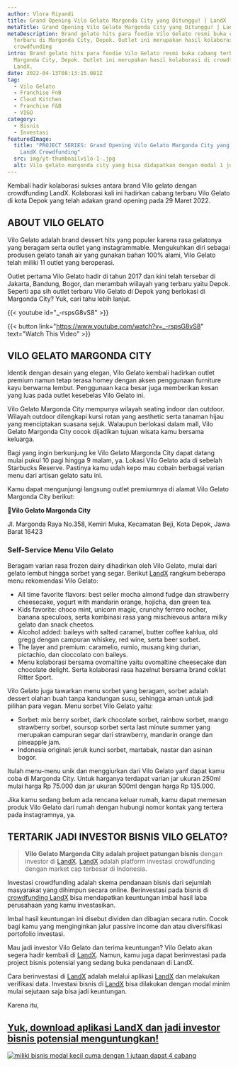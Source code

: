 ```yaml
---
author: Vlora Riyandi
title: Grand Opening Vilo Gelato Margonda City yang Ditunggu! | LandX
metaTitle: Grand Opening Vilo Gelato Margonda City yang Ditunggu! | LandX
metaDescription: Brand gelato hits para foodie Vilo Gelato resmi buka cabang
  terbaru di Margonda City, Depok. Outlet ini merupakan hasil kolaborasi di
  crowdfunding
intro: Brand gelato hits para foodie Vilo Gelato resmi buka cabang terbaru di
  Margonda City, Depok. Outlet ini merupakan hasil kolaborasi di crowdfunding di
  LandX.
date: 2022-04-13T08:13:15.081Z
tag:
  - Vilo Gelato
  - Franchise FnB
  - Cloud Kitchen
  - Franchise F&B
  - VIGO
category:
  - Bisnis
  - Investasi
featuredImage:
  title: "PROJECT SERIES: Grand Opening Vilo Gelato Margonda City yang Dinanti! |
    LandX Crowdfunding"
  src: img/yt-thumbnailvilo-1-.jpg
  alt: Vilo gelato margonda city yang bisa didapatkan dengan modal 1 juta
---
```

Kembali hadir kolaborasi sukses antara brand Vilo gelato dengan crowdfunding LandX. Kolaborasi kali ini hadirkan cabang terbaru Vilo Gelato di kota Depok yang telah adakan grand opening pada 29 Maret 2022.

## ABOUT VILO GELATO

Vilo Gelato adalah brand dessert hits yang populer karena rasa gelatonya yang beragam serta outlet yang instagrammable. Mengukuhkan diri sebagai produsen gelato tanah air yang gunakan bahan 100% alami, Vilo Gelato telah miliki 11 outlet yang beroperasi.

Outlet pertama Vilo Gelato hadir di tahun 2017 dan kini telah tersebar di Jakarta, Bandung, Bogor, dan merambah wiilayah yang terbaru yaitu Depok. Seperti apa sih outlet terbaru Vilo Gelato di Depok yang berlokasi di Margonda City? Yuk, cari tahu lebih lanjut.

{{< youtube id="_-rspsG8vS8" >}}

{{< button link="https://www.youtube.com/watch?v=_-rspsG8vS8" text="Watch This Video" >}}

## VILO GELATO MARGONDA CITY

Identik dengan desain yang elegan, Vilo Gelato kembali hadirkan outlet premium namun tetap terasa homey dengan aksen penggunaan furniture kayu berwarna lembut. Penggunaan kaca besar juga memberikan kesan yang luas pada outlet kesebelas Vilo Gelato ini.

Vilo Gelato Margonda City mempunya wilayah seating indoor dan outdoor. Wilayah outdoor dilengkapi kursi rotan yang aesthetic serta tanaman hijau yang menciptakan suasana sejuk. Walaupun berlokasi dalam mall, Vilo Gelato Margonda City cocok dijadikan tujuan wisata kamu bersama keluarga.

Bagi yang ingin berkunjung ke Vilo Gelato Margonda City dapat datang mulai pukul 10 pagi hingga 9 malam, ya. Lokasi Vilo Gelato ada di sebelah Starbucks Reserve. Pastinya kamu udah kepo mau cobain berbagai varian menu dari artisan gelato satu ini.

Kamu dapat mengunjungi langsung outlet premiumnya di alamat Vilo Gelato Margonda City berikut:

📍**Vilo Gelato Margonda City** 

Jl. Margonda Raya No.358, Kemiri Muka, Kecamatan Beji, Kota Depok, Jawa Barat 16423

### Self-Service Menu Vilo Gelato

Beragam varian rasa frozen dairy dihadirkan oleh Vilo Gelato, mulai dari gelato lembut hingga sorbet yang segar. Berikut [LandX](https://landx.id/) rangkum beberapa menu rekomendasi Vilo Gelato:

* All time favorite flavors: best seller mocha almond fudge dan strawberry cheesecake, yogurt with mandarin orange, hojicha, dan green tea.
* Kids favorite: choco mint, unicorn magic, crunchy ferrero rocher, banana speculoos, serta kombinasi rasa yang mischievous antara milky gelato dan snack cheetos.
* Alcohol added: baileys with salted caramel, butter coffee kahlua, old gregg dengan campuran whiskey, red wine, serta beer sorbet.
* The layer and premium: caramelio, rumio, musang king durian, pictachio, dan cioccolato con baileys.
* Menu kolaborasi bersama ovomaltine yaitu ovomaltine cheesecake dan chocolate delight. Serta kolaborasi rasa hazelnut bersama brand coklat Ritter Sport.

Vilo Gelato juga tawarkan menu sorbet yang beragam, sorbet adalah dessert olahan buah tanpa kandungan susu, sehingga aman untuk jadi pilihan para vegan. Menu sorbet Vilo Gelato yaitu:

* Sorbet: mix berry sorbet, dark chocolate sorbet, rainbow sorbet, mango strawberry sorbet, soursop sorbet serta last minute summer yang merupakan campuran segar dari strawberry, mandarin orange dan pineapple jam.
* Indonesia original: jeruk kunci sorbet, martabak, nastar dan asinan bogor.

Itulah menu-menu unik dan menggiurkan dari Vilo Gelato yanf dapat kamu coba di Margonda City. Untuk harganya terdapat varian jar ukuran 250ml mulai harga Rp 75.000 dan jar ukuran 500ml dengan harga Rp 135.000.

Jika kamu sedang belum ada rencana keluar rumah, kamu dapat memesan produk Vilo Gelato dari rumah dengan hubungi nomor kontak yang tertera pada instagramnya, ya.

## TERTARIK JADI INVESTOR BISNIS VILO GELATO?

> **Vilo Gelato Margonda City adalah project patungan bisnis** dengan investor di [LandX](https://landx.id/). [LandX](https://landx.id/) adalah platform investasi crowdfunding dengan market cap terbesar di Indonesia. 

Investasi crowdfunding adalah skema pendanaan bisnis dari sejumlah masyarakat yang dihimpun secara online. Berinvestasi pada bisnis di [crowdfunding LandX](https://landx.id/) bisa mendapatkan keuntungan imbal hasil laba perusahaan yang kamu investasikan.

Imbal hasil keuntungan ini disebut dividen dan dibagian secara rutin. Cocok bagi kamu yang menginginkan jalur passive income dan atau diversifikasi portofolio investasi.

Mau jadi investor Vilo Gelato dan terima keuntungan? Vilo Gelato akan segera hadir kembali di [LandX](https://landx.id/). Namun, kamu juga dapat berinvestasi pada project bisnis potensial yang sedang buka pendanaan di LandX.

Cara berinvestasi di [LandX](https://landx.id/) adalah melalui aplikasi [LandX](https://landx.id/) dan melakukan verifikasi data. Investasi bisnis di [LandX](https://landx.id/) bisa dilakukan dengan modal minim mulai sejutaan saja bisa jadi keuntungan.

Karena itu,

## [Yuk, download aplikasi LandX dan jadi investor bisnis potensial menguntungkan!](https://landx.id/project/?utm_source=Blog&utm_medium=organic+keyword&utm_campaign=blog&utm_id=Blog)

[![miliki bisnis modal kecil cuma dengan 1 jutaan dapat 4 cabang ](https://accountgram-production.sfo2.cdn.digitaloceanspaces.com/landx_ghost/2021/11/jadi-owner-bisnis-hanya-1-jutaan-dengan-cuan-yang-sangat-menjanjikan.png)](https://landx.id/project/?utm_source=Blog&utm_medium=organic+keyword&utm_campaign=blog&utm_id=Blog)